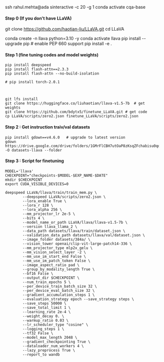 ssh rahul.mehta@ada
sinteractive -c 20 -g 1
conda activate cqa-base


#### Step 0 (If you don't have LLaVA)
git clone https://github.com/haotian-liu/LLaVA.git
cd LLaVA

conda create -n llava python=3.10 -y
conda activate llava
pip install --upgrade pip  # enable PEP 660 support
pip install -e .



#### Step 1 (fine tuning codes and model weights)
```
pip install deepspeed
pip install flash-attn==2.3.3
pip install flash-attn --no-build-isolation

# pip install torch-2.0.1



git lfs install
git clone https://huggingface.co/liuhaotian/llava-v1.5-7b  # get weights
git clone https://github.com/bdytx5/finetune_LLaVA.git # get code 
cp LLaVA/scripts/zero2.json finetune_LLaVA/scripts/zero2.json 

```

<!-- scp -r /Users/rahulmehta/Desktop/MSIIIT/QGen-circuits/circuit-QGA/models-hf/LLaVA-finetune/ada-script-llava.sh rahul.mehta@ada:circuitQA/models-hf/
scp -r /Users/rahulmehta/Desktop/MSIIIT/QGen-circuits/circuit-QGA/models-hf/LLaVA-finetune/train.py rahul.mehta@ada:circuitQA/LLaVA/llava/train/train.py
scp -r /Users/rahulmehta/Desktop/MSIIIT/QGen-circuits/circuit-QGA/models-hf/LLaVA-finetune/train_mem.py rahul.mehta@ada:circuitQA/LLaVA/llava/train/train_mem.py
scp -r /Users/rahulmehta/Desktop/MSIIIT/QGen-circuits/others/git-lfs-linux-amd64-v2.9.0.tar.gz rahul.mehta@ada

sbatch models-hf/ada-script-llava.sh 
cat runs/llava/llava-base.txt 
squeue -u $USER

cp -r circuitQA ~/share1
cp 

 -->
#### Step 2 : Get instruction traiv/val datasets


```
pip install gdown==v4.6.0   # upgrade to latest version
gdown https://drive.google.com/drive/folders/1GMrFlCBH7utOaP8zKsqZFchabisu0qdE -O datasets-llava --folder

```

#### Step 3 : Script for finetuning
```
MODEL='llava'
CHECKPOINT="checkpoints-$MODEL-$EXP_NAME-$DATE"
mkdir $CHECKPOINT
export CUDA_VISIBLE_DEVICES=0

deepspeed LLaVA/llava/train/train_mem.py \
        --deepspeed LLaVA/scripts/zero2.json \
        --lora_enable True \
        --lora_r 128 \
        --lora_alpha 256 \
        --mm_projector_lr 2e-5 \
        --bits 4 \
        --model_name_or_path LLaVA/llava/llava-v1.5-7b \
        --version llava_llama_2 \
        --data_path datasets/llava/train/dataset.json \
        --validation_data_path datasets/llava/val/dataset.json \
        --image_folder datasets/384a/ \
        --vision_tower openai/clip-vit-large-patch14-336 \
        --mm_projector_type mlp2x_gelu \
        --mm_vision_select_layer -2 \
        --mm_use_im_start_end False \
        --mm_use_im_patch_token False \
        --image_aspect_ratio pad \
        --group_by_modality_length True \
        --bf16 False \
        --output_dir $CHECKPOINT \
        --num_train_epochs 5 \
        --per_device_train_batch_size 32 \
        --per_device_eval_batch_size 32 \
        --gradient_accumulation_steps 1 \
        --evaluation_strategy epoch --save_strategy steps \
        --save_steps 50000 \
        --save_total_limit 1 \
        --learning_rate 2e-4 \
        --weight_decay 0. \
        --warmup_ratio 0.03 \
        --lr_scheduler_type "cosine" \
        --logging_steps 1 \
        --tf32 False \
        --model_max_length 2048 \
        --gradient_checkpointing True \
        --dataloader_num_workers 4 \
        --lazy_preprocess True \
        --report_to wandb  
```
